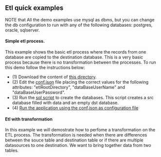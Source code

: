 ## Etl quick examples

NOTE that All the demo examples use mysql as dbms, but you can change the db configuration to run with any of the following databases: postgres, oracle, sqlserver.

#### Simple etl process.
This example shows the basic etl process where the records from one database are copied to the destination database. This is a very basic process because there is no transformation between the processes.
To run this demo follow the instructions below:
- (1) Download the content of [this directory](docs/demo/quick-demo).
- (2) Edit the [conf.json](docs/demo/quick-demo/conf.json) file placing the correct values for the following attributes: "etlRootDirectory", "dataBaseUserName" and "dataBaseUserPassword".
- (3) Run the [sql script](docs/demo/quick-demo/db_schema_and_data.sql) to create the databases. This script creates a src database filled with data and an empty dst database.
- (4) [Run the application using the conf.json as configuration file](https://github.com/csaude/openmrs-module-epts-etl/tree/master?tab=readme-ov-file#running-the-application)

#### Etl with transformation
In this example we will demostrate how to perfome a transformation on the ETL process. The transformation is needed when there are differences between the souce table and destination table or if there are multiple datasources to one destination. We want to bring together data from two tables. 
